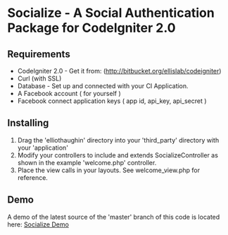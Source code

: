 Socialize - A Social Authentication Package for CodeIgniter 2.0
===============================================================

Requirements
------------

* CodeIgniter 2.0 - Get it from: (http://bitbucket.org/ellislab/codeigniter)
* Curl (with SSL)
* Database - Set up and connected with your CI Application.
* A Facebook account ( for yourself )
* Facebook connect application keys ( app id, api_key, api_secret )

Installing
----------

1. Drag the 'elliothaughin' directory into your 'third_party' directory with your 'application'
2. Modify your controllers to include and extends SocializeController as shown in the example 'welcome.php' controller.
3. Place the view calls in your layouts. See welcome_view.php for reference.
	
Demo
----

A demo of the latest source of the 'master' branch of this code is located here: [Socialize Demo](http://socialize.haughin.com/)
